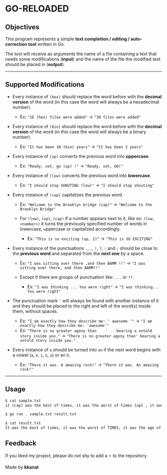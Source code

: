 # GO-RELOADED

## Objectives

This program represents a simple **text completion / editing / auto-correction tool** written in Go.

The tool will receive as arguments the name of a file containing a text that needs some modifications (**input**) and the name of the file the modified text should be placed in (**output**).

---

## Supported Modifications

* Every instance of `(hex)` should replace the word before with the **decimal version** of the word (in this case the word will always be a hexadecimal number).
    - Ex: `"1E (hex) files were added"` -> `"30 files were added"`

* Every instance of `(bin)` should replace the word before with the **decimal version** of the word (in this case the word will always be a binary number).
    - Ex: `"It has been 10 (bin) years"` -> `"It has been 2 years"`

* Every instance of `(up)` converts the previous word into **uppercase**.
    - Ex: `"Ready, set, go (up) !"` -> `"Ready, set, GO!"`

* Every instance of `(low)` converts the previous word into **lowercase**.
    - Ex: `"I should stop SHOUTING (low)"` -> `"I should stop shouting"`

* Every instance of `(cap)` capitalizes the previous word.
    - Ex: `"Welcome to the Brooklyn bridge (cap)"` -> `"Welcome to the Brooklyn Bridge"`

    - For `(low)`, `(up)`, `(cap)` if a number appears next to it, like so: `(low, <number>)` it turns the previously specified number of words in lowercase, uppercase or capitalized accordingly.
        - Ex: `"This is so exciting (up, 2)"` -> `"This is SO EXCITING"`

* Every instance of the punctuations `.`, `,`, `!`, `?`, `:` and `;` should be close to the **previous word** and separated from the **next one** by a space.
    - Ex: `"I was sitting over there ,and then BAMM !!"` -> `"I was sitting over there, and then BAMM!!"`

    - Except if there are groups of punctuation like: `...` or `!?`.
        - Ex: `"I was thinking ... You were right"` -> `"I was thinking... You were right"`

* The punctuation mark `'` will always be found with another instance of it and they should be placed to the right and left of the word(s) inside them, without spaces.
    - Ex: `"I am exactly how they describe me: ' awesome '"` -> `"I am exactly how they describe me: 'awesome'"`
    - Ex: `"There is no greater agony than    '    bearing a untold story inside you."` -> `"There is no greater agony than' bearing a untold story inside you."`

* Every instance of `a` should be turned into `an` if the next word begins with a vowel (`a`, `e`, `i`, `o`, `u`) or an `h`.
    - Ex: `"There it was. A amazing rock!"` -> `"There it was. An amazing rock!"`

---

## Usage

```bash
$ cat sample.txt
it (cap) was the best of times, it was the worst of times (up) , it was the age of wisdom, it was the age of foolishness (cap, 6) , it was the epoch of belief, it was the epoch of incredulity, it was the season of Light, it was the season of darkness, it was the spring of hope, IT WAS THE (low, 3) winter of despair.

$ go run . sample.txt result.txt

$ cat result.txt
It was the best of times, it was the worst of TIMES, it was the age of wisdom, It Was The Age Of Foolishness, it was the epoch of belief, it was the epoch of incredulity, it was the season of Light, it was the season of darkness, it was the spring of hope, it was the winter of despair.
```

## Feedback

If you liked my project, please do not shy to add a ⭐ to the repository.

Made by **kkanat**

